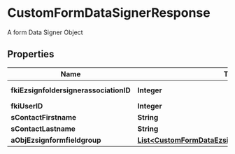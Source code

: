 

# CustomFormDataSignerResponse

A form Data Signer Object

## Properties

| Name | Type | Description | Notes |
|------------ | ------------- | ------------- | -------------|
|**fkiEzsignfoldersignerassociationID** | **Integer** | The unique ID of the Ezsignfoldersignerassociation |  |
|**fkiUserID** | **Integer** | The unique ID of the User |  [optional] |
|**sContactFirstname** | **String** | The First name of the contact |  |
|**sContactLastname** | **String** | The Last name of the contact |  |
|**aObjEzsignformfieldgroup** | [**List&lt;CustomFormDataEzsignformfieldgroupResponse&gt;**](CustomFormDataEzsignformfieldgroupResponse.md) |  |  |



